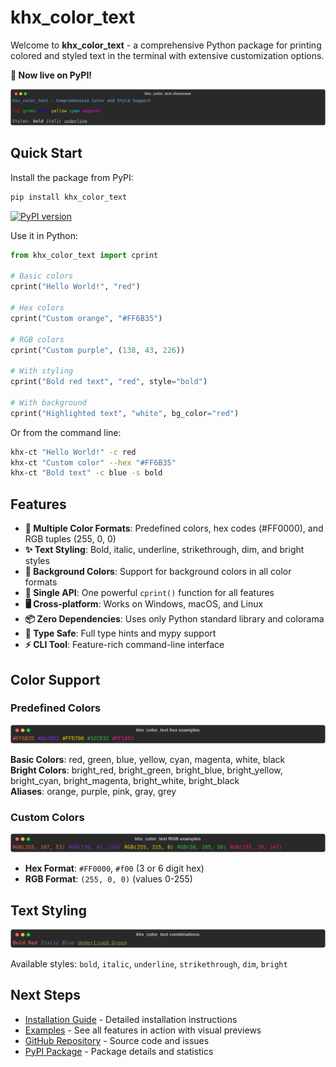 # khx_color_text

Welcome to **khx_color_text** - a comprehensive Python package for printing colored and styled text in the terminal with extensive customization options.

**🎉 Now live on PyPI!** 

![Showcase](assets/showcase.svg)

## Quick Start

Install the package from PyPI:

```bash
pip install khx_color_text
```

[![PyPI version](https://badge.fury.io/py/khx-color-text.svg)](https://pypi.org/project/khx-color-text/)

Use it in Python:

```python
from khx_color_text import cprint

# Basic colors
cprint("Hello World!", "red")

# Hex colors
cprint("Custom orange", "#FF6B35")

# RGB colors
cprint("Custom purple", (138, 43, 226))

# With styling
cprint("Bold red text", "red", style="bold")

# With background
cprint("Highlighted text", "white", bg_color="red")
```

Or from the command line:

```bash
khx-ct "Hello World!" -c red
khx-ct "Custom color" --hex "#FF6B35"
khx-ct "Bold text" -c blue -s bold
```

## Features

- **🎨 Multiple Color Formats**: Predefined colors, hex codes (#FF0000), and RGB tuples (255, 0, 0)
- **✨ Text Styling**: Bold, italic, underline, strikethrough, dim, and bright styles
- **🌈 Background Colors**: Support for background colors in all color formats
- **🔧 Single API**: One powerful `cprint()` function for all features
- **🖥️ Cross-platform**: Works on Windows, macOS, and Linux
- **📦 Zero Dependencies**: Uses only Python standard library and colorama
- **🎯 Type Safe**: Full type hints and mypy support
- **⚡ CLI Tool**: Feature-rich command-line interface

## Color Support

### Predefined Colors
![Hex Examples](assets/hex_examples.svg)

**Basic Colors**: red, green, blue, yellow, cyan, magenta, white, black  
**Bright Colors**: bright_red, bright_green, bright_blue, bright_yellow, bright_cyan, bright_magenta, bright_white, bright_black  
**Aliases**: orange, purple, pink, gray, grey

### Custom Colors
![RGB Examples](assets/rgb_examples.svg)

- **Hex Format**: `#FF0000`, `#f00` (3 or 6 digit hex)
- **RGB Format**: `(255, 0, 0)` (values 0-255)

## Text Styling

![Style Combinations](assets/combinations.svg)

Available styles: `bold`, `italic`, `underline`, `strikethrough`, `dim`, `bright`

## Next Steps

- [Installation Guide](installation.md) - Detailed installation instructions
- [Examples](examples.md) - See all features in action with visual previews
- [GitHub Repository](https://github.com/Khader-X/khx_color_text) - Source code and issues
- [PyPI Package](https://pypi.org/project/khx-color-text/) - Package details and statistics
